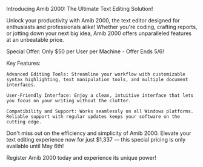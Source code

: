 Introducing Amib 2000: The Ultimate Text Editing Solution!

Unlock your productivity with Amib 2000, the text editor designed for enthusiasts and professionals alike! Whether you're coding, crafting reports, or jotting down your next big idea, Amib 2000 offers unparalleled features at an unbeatable price.

Special Offer: Only $50 per User per Machine - Offer Ends 5/6!

Key Features:

    Advanced Editing Tools: Streamline your workflow with customizable syntax highlighting, text manipulation tools, and multiple document interfaces.

    User-Friendly Interface: Enjoy a clean, intuitive interface that lets you focus on your writing without the clutter.

    Compatibility and Support: Works seamlessly on all Windows platforms. Reliable support with regular updates keeps your software on the cutting edge.

Don't miss out on the efficiency and simplicity of Amib 2000. Elevate your text editing experience now for just $1,337 — this special pricing is only available until May 6th!

Register Amib 2000 today and experience its unique power!
